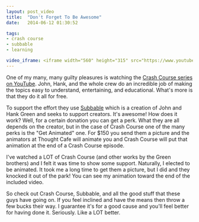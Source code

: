 ```yaml
---
layout: post_video
title:  "Don't Forget To Be Awesome"
date:   2014-06-12 01:30:52

tags:
- crash course
- subbable
- learning

video_iframe: <iframe width="560" height="315" src="https://www.youtube.com/embed/iJn0ZPd6mYo" frameborder="0" allowfullscreen></iframe>
---
```


One of my many, many guilty pleasures is watching the [Crash Course series on YouTube](https://www.youtube.com/user/crashcourse). John, Hank, and the whole crew do an incredible job of making the topics easy to understand, entertaining, and educational. What's more is that they do it all for free.

To support the effort they use [Subbable](https://subbable.com/) which is a creation of John and Hank Green and seeks to support creators. It's awesome! How does it work? Well, for a certain donation you can get a perk. What they are all depends on the creator, but in the case of Crash Course one of the many perks is the "Get Animated" one. For $150 you send them a picture and the animators at Thought Cafe will animate you and Crash Course will put that animation at the end of a Crash Course episode.

I've watched a LOT of Crash Course (and other works by the Green brothers) and I felt it was time to show some support. Naturally, I elected to be animated. It took me a long time to get them a picture, but I did and they knocked it out of the park! You can see my animation toward the end of the included video.

So check out Crash Course, Subbable, and all the good stuff that these guys have going on. If you feel inclined and have the means then throw a few bucks their way. I guarantee it's for a good cause and you'll feel better for having done it. Seriously. Like a LOT better.